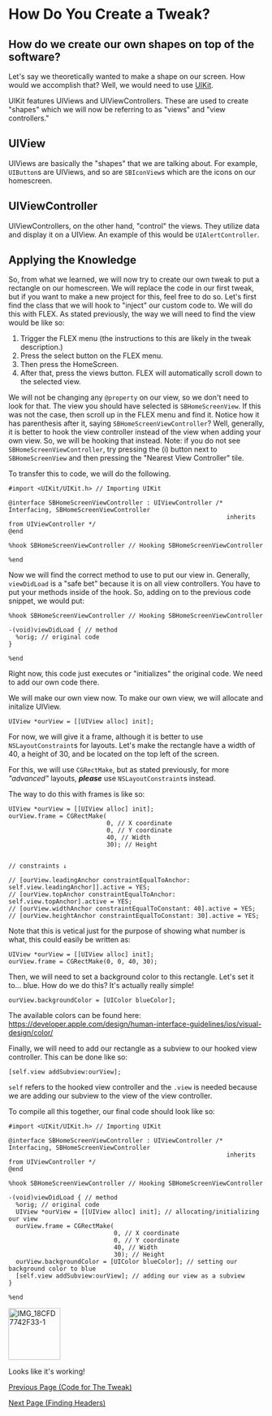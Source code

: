 # How Do You Create a Tweak?

## How do we create our own shapes on top of the software?

Let's say we theoretically wanted to make a shape on our screen. How would we accomplish that? Well, we would need to use <a href="https://developer.apple.com/documentation/uikit?language=objc">UIKit</a>. 

UIKit features UIViews and UIViewControllers. These are used to create "shapes" which we will now be referring to as "views" and "view controllers."

## UIView
UIViews are basically the "shapes" that we are talking about. For example, `UIButton`s are UIViews, and so are `SBIconView`s which are the icons on our homescreen.

## UIViewController
UIViewControllers, on the other hand, "control" the views. They utilize data and display it on a UIView. An example of this would be `UIAlertController`.  

## Applying the Knowledge

So, from what we learned, we will now try to create our own tweak to put a rectangle on our homescreen. We will replace the code in our first tweak, but if you want to make a new project for this, feel free to do so. Let's first find the class that we will hook to "inject" our custom code to. We will do this with FLEX. As stated previously, the way we will need to find the view would be like so:

1. Trigger the FLEX menu (the instructions to this are likely in the tweak description.)
2. Press the select button on the FLEX menu.
3. Then press the HomeScreen.
4. After that, press the views button. FLEX will automatically scroll down to the selected view.

We will not be changing any `@property` on our view, so we don't need to look for that. The view you should have selected is `SBHomeScreenView`. If this was not the case, then scroll up in the FLEX menu and find it. Notice how it has parenthesis after it, saying `SBHomeScreenViewController`? Well, generally, it is better to hook the view controller instead of the view when adding your own view. So, we will be hooking that instead. 
Note: if you do not see `SBHomeScreenViewController`, try pressing the (i) button next to `SBHomeScreenView` and then pressing the "Nearest View Controller" tile.

To transfer this to code, we will do the following.

```objc
#import <UIKit/UIKit.h> // Importing UIKit

@interface SBHomeScreenViewController : UIViewController /* Interfacing, SBHomeScreenViewController
                                                            inherits from UIViewController */
@end

%hook SBHomeScreenViewController // Hooking SBHomeScreenViewController

%end
```

Now we will find the correct method to use to put our view in. Generally, `viewDidLoad` is a "safe bet" because it is on all view controllers. You have to put your methods inside of the hook. So, adding on to the previous code snippet, we would put:

```objc
%hook SBHomeScreenViewController // Hooking SBHomeScreenViewController

-(void)viewDidLoad { // method
  %orig; // original code
}

%end
```

Right now, this code just executes or "initializes" the original code. We need to add our own code there.

We will make our own view now. To make our own view, we will allocate and initalize UIView.

```objc
UIView *ourView = [[UIView alloc] init];
```

For now, we will give it a frame, although it is better to use `NSLayoutConstraint`s for layouts. Let's make the rectangle have a width of 40, a height of 30, and be located on the top left of the screen.

For this, we will use `CGRectMake`, but as stated previously, for more *"advanced"* layouts, ***please*** use `NSLayoutConstraint`s instead.

The way to do this with frames is like so:

```objc
UIView *ourView = [[UIView alloc] init];
ourView.frame = CGRectMake(
                           0, // X coordinate 
                           0, // Y coordinate
                           40, // Width
                           30); // Height


// constraints ↓

// [ourView.leadingAnchor constraintEqualToAnchor: self.view.leadingAnchor]].active = YES;
// [ourView.topAnchor constraintEqualToAnchor: self.view.topAnchor].active = YES;
// [ourView.widthAnchor constraintEqualToConstant: 40].active = YES;
// [ourView.heightAnchor constraintEqualToConstant: 30].active = YES;
```

Note that this is vetical just for the purpose of showing what number is what, this could easily be written as:

```objc
UIView *ourView = [[UIView alloc] init];
ourView.frame = CGRectMake(0, 0, 40, 30); 
```

Then, we will need to set a background color to this rectangle. Let's set it to... blue. How do we do this? It's actually really simple!

```objc
ourView.backgroundColor = [UIColor blueColor];
```

The available colors can be found here: https://developer.apple.com/design/human-interface-guidelines/ios/visual-design/color/

Finally, we will need to add our rectangle as a subview to our hooked view controller. This can be done like so:

```objc
[self.view addSubview:ourView];
```

`self` refers to the hooked view controller and the `.view` is needed because we are adding our subview to the view of the view controller.

To compile all this together, our final code should look like so:

```objc
#import <UIKit/UIKit.h> // Importing UIKit

@interface SBHomeScreenViewController : UIViewController /* Interfacing, SBHomeScreenViewController
                                                            inherits from UIViewController */
@end

%hook SBHomeScreenViewController // Hooking SBHomeScreenViewController

-(void)viewDidLoad { // method
  %orig; // original code
  UIView *ourView = [[UIView alloc] init]; // allocating/initializing our view
  ourView.frame = CGRectMake(
                             0, // X coordinate 
                             0, // Y coordinate
                             40, // Width
                             30); // Height
  ourView.backgroundColor = [UIColor blueColor]; // setting our background color to blue
  [self.view addSubview:ourView]; // adding our view as a subview
}

%end
```

<img width="102" alt="IMG_18CFD7742F33-1" src="https://user-images.githubusercontent.com/81449663/140844150-c6246369-a493-47a5-a012-cf9acf4e5cdc.png">

Looks like it's working!


<a href="https://github.com/NightwindDev/Tweak-Tutorial/blob/main/p2_syntax.md">Previous Page (Code for The Tweak)</a>

<a href="https://github.com/NightwindDev/Tweak-Tutorial/blob/main/p4_headers.md">Next Page (Finding Headers)</a>
